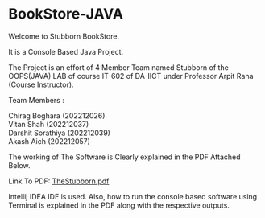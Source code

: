 # BookStore-JAVA

Welcome to Stubborn BookStore. 

It is a Console Based Java Project.

The Project is an effort of 4 Member Team named Stubborn of the OOPS(JAVA) LAB of course IT-602 of DA-IICT under Professor Arpit Rana (Course Instructor).

Team Members :    

Chirag Boghara (202212026)    
Vitan Shah (202212037)    
Darshit Sorathiya (202212039)    
Akash Aich (202212057)

The working of The Software is Clearly explained in the PDF Attached Below.

Link To PDF: [TheStubborn.pdf](https://github.com/darshit19/BookStore-JAVA/files/11463866/TheStubborn.pdf)



Intellij IDEA IDE is used. Also, how to run the console based software using Terminal is explained in the PDF along with the respective outputs.
